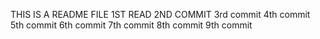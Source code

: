 THIS IS A README FILE
1ST READ
2ND COMMIT
3rd commit
4th commit
5th commit
6th commit
7th commit
8th commit
9th commit

